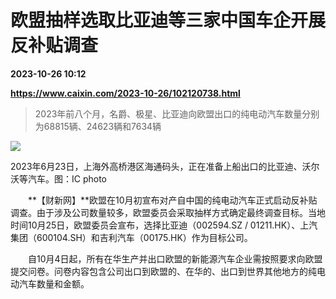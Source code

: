 # 欧盟抽样选取比亚迪等三家中国车企开展反补贴调查

**2023-10-26 10:12**

**https://www.caixin.com/2023-10-26/102120738.html**

> 2023年前八个月，名爵、极星、比亚迪向欧盟出口的纯电动汽车数量分别为68815辆、24623辆和7634辆

  

![](https://img.caixin.com/2023-10-26/169831398233794_840_560.jpg)

2023年6月23日，上海外高桥港区海通码头，正在准备上船出口的比亚迪、沃尔沃等汽车。图：IC photo

  

　　**【财新网】**欧盟在10月初宣布对产自中国的纯电动汽车正式启动反补贴调查。由于涉及公司数量较多，欧盟委员会采取抽样方式确定最终调查目标。当地时间10月25日，欧盟委员会宣布，选择比亚迪（002594.SZ / 01211.HK）、上汽集团（600104.SH）和吉利汽车（00175.HK）作为目标公司。

　　自10月4日起，所有在华生产并出口欧盟的新能源汽车企业需按照要求向欧盟提交问卷。问卷内容包含公司出口到欧盟的、在华的、出口到世界其他地方的纯电动汽车数量和金额。